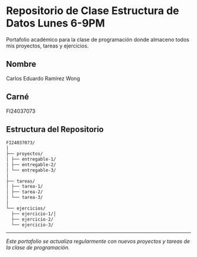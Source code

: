 # Repositorio de Clase Estructura de Datos Lunes 6-9PM

Portafolio académico para la clase de programación donde almaceno todos mis proyectos, tareas y ejercicios.

## Nombre
Carlos Eduardo Ramírez Wong

## Carné
FI24037073

## Estructura del Repositorio
```bash
FI24037073/
│
├── proyectos/
│ ├── entregable-1/
│ ├── entregable-2/
│ └── entregable-3/
│
├── tareas/
│ ├── tarea-1/
│ ├── tarea-2/
│ └── tarea-3/
│
└── ejercicios/
  ├── ejercicio-1/│ 
  ├── ejercicio-2/
  └── ejercicio-3/
```

---

*Este portafolio se actualiza regularmente con nuevos proyectos y tareas de la clase de programación.*
